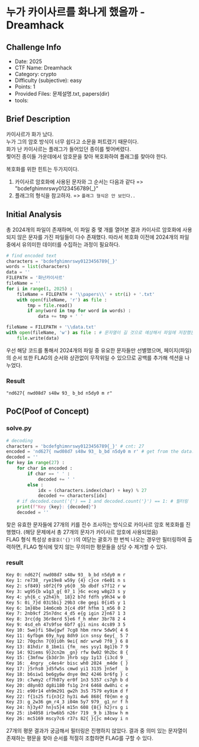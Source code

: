 # 누가 카이사르를 화나게 했을까 - Dreamhack
## Challenge Info
- Date: 2025
- CTF Name: Dreamhack
- Category: crypto
- Difficulty (subjective): easy
- Points: 1
- Provided Files: 문제설명.txt, papers(dir)
- tools:
## Brief Description
카이사르가 화가 났다.  
누가 그의 암호 방식이 너무 쉽다고 소문을 퍼트렸기 때문이다.  
화가 난 카이사르는 플래그가 들어있던 종이를 찢어버렸다.  
찢어진 종이들 가운데에서 암호문을 찾아 복호화하여 플래그를 찾아야 한다.  

복호화를 위한 힌트는 두가지이다.  
1. 카이사르 암호화에 사용된 문자와 그 순서는 다음과 같다 => "bcdefghimnrswy0123456789{_}"
2. 플래그의 형식을 참고하자. => `플래그 형식은 안 보인다..`
## Initial Analysis
총 2024개의 파일이 존재하며, 이 파일 중 몇 개를 열어본 결과 카이사르 암호화에 사용되지 않은 문자를 가진 파일들이 다수 존재했다. 따라서 복호화 이전에 2024개의 파일 중에서 유의미한 데이터를 수집하는 과정이 필요하다.  
``` python
# find encoded text
characters = 'bcdefghimnrswy0123456789{_}'
words = list(characters)
data = ''
FILEPATH = '화난카이사르'
fileName = ''
for i in range(1, 2025) :
    fileName = FILEPATH + '\\papers\\' + str(i) + '.txt'
    with open(fileName, 'r') as file :
        tmp = file.read()
        if any(word in tmp for word in words) :
            data += tmp + ' ' 

fileName = FILEPATH + '\\data.txt'
with open(fileName, 'w') as file : # 문자열이 길 것으로 예상해서 파일에 저장했는데, 생각보다 짧으니 그냥 출력해도 무관하다.
    file.write(data)
```
우선 해당 코드를 통해서 2024개의 파일 중 유요한 문자들만 선별했으며, 페이지(파일)의 순서 또한 FLAG의 순서와 상관없이 무작위일 수 있으므로 공백를 추가해 섹션을 나누었다.  
### Result  
``` plain text
"nd627{ nwd08d7 s48w 93_ b_bd n5dy0 m r"
```
## PoC(Poof of Concept)
### solve.py
``` python
# decoding
characters = 'bcdefghimnrswy0123456789{_}' # cnt: 27
encoded = 'nd627{ nwd08d7 s48w 93_ b_bd n5dy0 m r' # get from the data.txt file
decoded = ''
for key in range(27) :
    for char in encoded :
        if char == ' ' :
            decoded += ' '
        else :
            idx = (characters.index(char) + key) % 27
            decoded += characters[idx]
    # if decoded.count('{') == 1 and decoded.count('}') == 1: # 필터링
    print(f"Key {key}: {decoded}")
    decoded = ''
```
찾은 유효한 문자들에 27개의 키를 전수 조사하는 방식으로 카이사르 암호 복호화를 진행했다. (해당 문제에서 총 27개의 문자가 카이사르 암호에 사용되었음)  
FLAG 형식 특성상 `중괄호('{}')`의 여닫는 괄호가 한 번씩 나오는 경우만 필터링하여 출력하면, FLAG 형식에 맞지 않는 무의미한 평문들을 상당 수 제거할 수 있다.  
### result
``` sh
Key 0: nd627{ nwd08d7 s48w 93_ b_bd n5dy0 m r
Key 1: re738_ rye19e8 w59y {4} c}ce r6e01 n s
Key 2: sf849} s0f2{f9 y6{0 _5b dbdf s7f12 r w
Key 3: wg95{b w1g3_g{ 07_1 }6c eceg w8g23 s y
Key 4: yh{6_c y2h4}h_ 18}2 b7d fdfh y9h34 w 0
Key 5: 0i_7}d 03i5bi} 29b3 c8e gegi 0{i45 y 1
Key 6: 1m}8be 14m6cmb 3{c4 d9f hfhm 1_m56 0 2
Key 7: 2nb9cf 25n7dnc 4_d5 e{g igin 2}n67 1 3
Key 8: 3rc{dg 36r8erd 5}e6 f_h mhmr 3br78 2 4
Key 9: 4sd_eh 47s9fse 6bf7 g}i nins 4cs89 3 5
Key 10: 5we}fi 58w{gwf 7cg8 hbm rmrw 5dw9{ 4 6
Key 11: 6yfbgm 69y_hyg 8dh9 icn snsy 6ey{_ 5 7
Key 12: 70gchn 7{0}i0h 9ei{ mdr wrw0 7f0_} 6 8
Key 13: 81hdir 8_1bm1i {fm_ nes ysy1 8g1}b 7 9
Key 14: 92iems 9}2cn2m _gn} rfw 0w02 9h2bc 8 {
Key 15: {3mfnw {b3dr3n }hrb sgy 1y13 {i3cd 9 _
Key 16: _4ngry _c4es4r bisc wh0 2024 _m4de { }
Key 17: }5rhs0 }d5fw5s cmwd yi1 3135 }n5ef _ b
Key 18: b6siw1 be6gy6w dnye 0m2 4246 br6fg } c
Key 19: c7wmy2 cf7h07y er0f 1n3 5357 cs7gh b d
Key 20: d8yn03 dg8i180 fs1g 2r4 6468 dw8hi c e
Key 21: e90r14 eh9m291 gw2h 3s5 7579 ey9im d f
Key 22: f{1s25 fi{n3{2 hy3i 4w6 868{ f0{mn e g
Key 23: g_2w36 gm_r4_3 i04m 5y7 979_ g1_nr f h
Key 24: h}3y47 hn}s5}4 m15n 608 {8{} h2}rs g i
Key 25: ib4058 irbw6b5 n26r 719 _9_b i3bsw h m
Key 26: mc5169 mscy7c6 r37s 82{ }{}c m4cwy i n
```
27개의 평문 결과가 궁금해서 필터링은 진행하지 않았다. 결과 중 의미 있는 문자열이 존재하는 평문을 찾아 순서를 적절히 조합하면 FLAG를 구할 수 있다.  